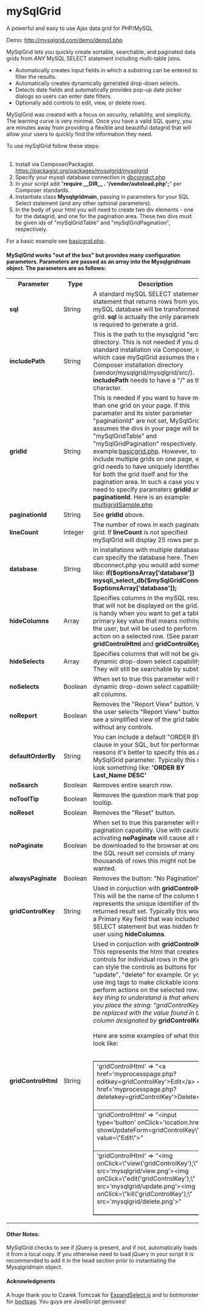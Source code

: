 # mySqlGrid
A powerful and easy to use Ajax data grid for PHP/MySQL

Demo: http://mysqlgrid.com/demo/demo1.php

MySqlGrid lets you quickly create sortable, searchable, and paginated data grids from *ANY* MySQL SELECT statement including multi-table joins.  

* Automatically creates input fields in which a substring can be entered to filter the results. 
* Automatically creates dynamically generated drop-down selects.
* Detects date fields and automatically provides pop-up date picker dialogs so users can enter date filters.
* Optionally add controls to edit, view, or delete rows.

MySqlGrid was created with a focus on security, reliability, and simplicity. The learning curve is very minimal. Once you have a valid SQL query, you are minutes away from providing a flexible and beautiful datagrid that will allow your users to quickly find the information they need.

To use mySqlGrid follow these steps:<br><br>
1. Install via Composer/Packagist. https://packagist.org/packages/mysqlgrid/mysqlgrid<br> 
2. Specify your mysqli database connection in <a href="https://github.com/escalibore/mySqlGrid/blob/master/src/dbconnect.php">dbconnect.php</a><br>
3. In your script add "<b>require &#95;&#95;DIR&#95;&#95; . '/vendor/autoload.php';</b>" per Composer standards.<br> 
4. Instantiate class <b>Mysqlgridmain</b>, passing in parameters for your SQL Select statement (and any other optional parameters).<br>
5. In the body of your html you will need to create two div elements - one for the datagrid, and one for the pagination area.  These two divs must be given ids of "mySqlGridTable" and "mySqlGridPagination", respectively.<br>  

For a basic example see <a href="https://github.com/escalibore/mySqlGrid/blob/master/basicgrid.php">basicgrid.php</a>.

<h4>MySqlGrid works "out of the box" but provides many configuration parameters. Parameters are passed as an array into the Mysqlgridmain object.  The parameters are as follows:</h4>
<table>
<tr><th>Parameter</th><th>Type</th><th>Description</th></tr>
<tr><td><b>sql</b></td><td>String</td><td>A standard mySQL SELECT statement.  Any statement that returns rows from your mySQL database will be transformed into a grid.  <b>sql</b> is actually the only parameter that is required to generate a grid.</td></tr>
<tr><td><b>includePath</b></td><td>String</td><td>This is the path to the mysqlgrid "src" directory.  This is not needed if you do a standard installation via Composer, in which case mySqlGrid assumes the default Composer installation directory (vendor/mysqlgrid/mysqlgrid/src/).  <b>includePath</b> needs to have a "/" as the last character.</td></tr>

<tr><td><b>gridId</b></td><td>String</td><td>This is needed if you want to have more than one grid on your page.  If this paramater and its sister parameter "paginationId" are not set, MySqlGrid assumes the divs in your page will be "mySqlGridTable" and "mySqlGridPagination" respectively. For example:<a href="https://github.com/escalibore/mySqlGrid/blob/master/basicgrid.php">basicgrid.php</a>. However, to include multiple grids on one page, each grid needs to have uniquely identified divs for both the grid itself and for the pagination area.  In such a case you will need to specify paramaters <b>gridId</b> and <b>paginationId</b>.  Here is an example: <a href="https://github.com/escalibore/mySqlGrid/blob/master/multigridSample.php">multigridSample.php</a></td></tr>

<tr><td><b>paginationId</b></td><td>String</td><td>See <b>gridId</b> above.</td></tr>

<tr><td><b>lineCount</b></td><td>Integer</td><td>The number of rows in each paginated grid.  If <b>lineCount</b> is not specified mySqlGrid will display 25 rows per page.</td></tr>

<tr><td><b>database</b></td><td>String</td><td>In installations with multiple databases you can specify the database here.  Then, in dbconnect.php you would add something like: <b>if($optionsArray['database']) mysqli_select_db($mySqlGridConnection, $optionsArray['database']);</b></td></tr>

<tr><td><b>hideColumns</b></td><td>Array</td><td>Specifies columns in the mySQL result set that will not be displayed on the grid.  This is handy when you want to get a table's primary key value that means nothing to the user, but will be used to perform an action on a selected row. (See parameters <b>gridControlHtml</b> and <b>gridControlKey</b>)</td></tr>
<tr><td><b>hideSelects</b></td><td>Array</td><td>Specifies columns that will not be given dynamic drop-down select capability.  They will still be searchable by substring.</td></tr>
<tr><td><b>noSelects</b></td><td>Boolean</td><td>When set to true this parameter will remove dynamic drop-down select capability from all columns.</td></tr>

<tr><td><b>noReport</b></td><td>Boolean</td><td>Removes the "Report View" button. When the user selects "Report View" button they see a simplified view of the grid table without any controls.</td></tr>


<tr><td><b>defaultOrderBy</b></td><td>String</td><td>You can include a default "ORDER BY" clause in your SQL, but for performance reasons it's better to specify this as a MySqlGrid parameter. Typically this might look something like: <b>'ORDER BY Last_Name DESC'</b></td></tr>


<tr><td><b>noSearch</b></td><td>Boolean</td><td>Removes entire search row.</td></tr>
<tr><td><b>noToolTip</b></td><td>Boolean</td><td>Removes the question mark that pops up a tooltip.</td></tr>
<tr><td><b>noReset</b></td><td>Boolean</td><td>Removes the "Reset" button.</td></tr>


<tr><td><b>noPaginate</b></td><td>Boolean</td><td>When set to true this parameter will remove pagination capability. Use with caution: activating <b>noPaginate</b> will cause all rows to be downloaded to the browser at once. If the SQL result set consists of many thousands of rows this might not be wanted.</td></tr>
<tr><td><b>alwaysPaginate</b></td><td>Boolean</td><td>Removes the button: "No Pagination"</td></tr>
<tr><td><b>gridControlKey</b></td><td>String</td><td>Used in conjuction with <b>gridControlHtml</b>. This will be the name of the column that represents the unique identifier of the returned result set. Typically this would be a Primary Key field that was included in the SELECT statement but was hidden from the user using <b>hideColumns</b>.</td></tr>
<tr><td><b>gridControlHtml</b></td><td>String</td><td>Used in conjuction with <b>gridControlKey</b>. This represents the html that creates controls for individual rows in the grid.  You can style the controls as buttons for "view" "update", "delete" for example.  Or you can use img tags to make clickable icons that perform actions on the selected row. <i>The key thing to understand is that wherever you place the string: "gridControlKey" it will be replaced with the value found in the column designated by</i> <b>gridControlKey</b>.<br><br>Here are some examples of what this might look like:<br><br>
<table border="1"><tr><td>
'gridControlHtml' =&gt; &quot;&lt;a href='myprocesspage.php?editkey=gridControlKey'&gt;Edit&lt;/a&gt; &lt;a href='myprocesspage.php?deletekey=gridControlKey'&gt;Delete&lt;/a&gt;&quot;<br><br>
</td></tr>
<tr><td>
'gridControlHtml' =&gt; &quot;&lt;input type='button' onClick='location.href=\&quot;?showUpdateForm=gridControlKey\&quot;' value=\&quot;Edit\&quot;&gt;&quot;<br><br>
</td></tr>
<tr><td>
'gridControlHtml' =&gt; &quot;&lt;img onClick=\&quot;view('gridControlKey');\&quot; src='mysqlgrid/view.png'&gt;&lt;img onClick=\&quot;edit('gridControlKey');\&quot; src='mysqlgrid/update.png'&gt;&lt;img onClick=\&quot;kill('gridControlKey');\&quot; src='mysqlgrid/delete.png'&gt;&quot;<br><br>
</td></tr>
</table>
</td></tr>
</table>
<h4>Other Notes:</h4>
MySqlGrid checks to see if jQuery is present, and if not, automatically loads it from a local copy. If you otherwise need to load jQuery in your script it is recommended to add it in the head section prior to instantiating the Mysqlgridmain object.

<h4>Acknowledgments</h4>
A huge thank you to Czarek Tomczak for <a href="https://code.google.com/p/expandselect/">ExpandSelect.js</a> and to botmonster for <a href="http://botmonster.com/jquery-bootpag/#.VZqNtvlViko">bootpag</a>.  You guys are JavaScript geniuses!
